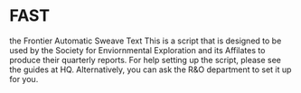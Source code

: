 # FAST
the Frontier Automatic Sweave Text
This is a script that is designed to be used by the Society for Enviornmental Exploration and its Affilates to produce their quarterly reports. 
For help setting up the script, please see the guides at HQ. Alternatively, you can ask the R&O department to set it up for you.
